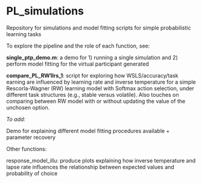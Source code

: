 # PL_simulations

Repository for simulations and model fitting scripts for simple probabilistic learning tasks

To explore the pipeline and the role of each function, see:

**single_ptp_demo.m**: a demo for 1) running a single simulation and 2) perform model fitting for the virtual participant generated

**compare_PL_RW1lrs_1**: script for exploring how WSLS/accuracy/task earning are influenced by learning rate and inverse temperature for a simple Rescorla-Wagner (RW) learning model with Softmax action selection, under different task structures (e.g., stable versus volatile). Also touches on comparing between RW model with or without updating the value of the unchosen option.



*To add:*

Demo for explaining different model fitting procedures available + parameter recovery

Other functions:

response_model_illu: produce plots explaining how inverse temperature and lapse rate influences the relationship between expected values and probability of choice
